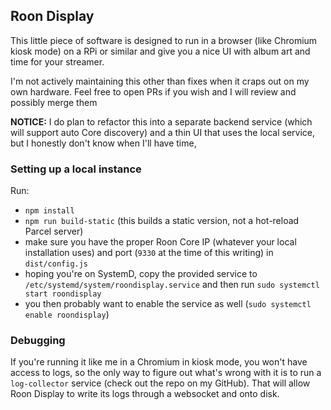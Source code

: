 ## Roon Display

This little piece of software is designed to run in a browser (like Chromium kiosk mode) on a RPi or similar and
give you a nice UI with album art and time for your streamer.

I'm not actively maintaining this other than fixes when it craps out on my own hardware. Feel free to open PRs if
you wish and I will review and possibly merge them

**NOTICE:**
I do plan to refactor this into a separate backend service (which will support auto Core discovery) and a thin UI that uses the local service, but I honestly don't know when I'll have time,

### Setting up a local instance

Run:
- `npm install`
- `npm run build-static` (this builds a static version, not a hot-reload Parcel server)
- make sure you have the proper Roon Core IP (whatever your local installation uses) and port (`9330` at the time of this writing) in `dist/config.js`
- hoping you're on SystemD, copy the provided service to `/etc/systemd/system/roondisplay.service` and then run `sudo systemctl start roondisplay` 
- you then probably want to enable the service as well (`sudo systemctl enable roondisplay`)

### Debugging

If you're running it like me in a Chromium in kiosk mode, you won't have access to logs, so the only way to figure 
out what's wrong with it is to run a `log-collector` service (check out the repo on my GitHub). That will allow Roon Display to write its logs through a websocket and onto disk.
